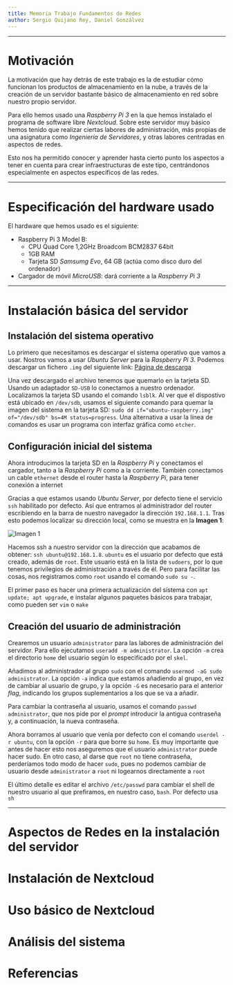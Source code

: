 ```yaml
---
title: Memoria Trabajo Fundamentos de Redes
author: Sergio Quijano Rey, Daniel Gonzálvez
---
```


--------------------------------------------------------------------------------

# Motivación

La motivación que hay detrás de este trabajo es la de estudiar cómo funcionan los productos de almacenamiento en la nube, a través de la creación de un servidor bastante básico de almacenamiento en red sobre nuestro propio servidor. 

Para ello hemos usado una *Raspberry Pi 3* en la que hemos instalado el programa de software libre *Nextcloud*. Sobre este servidor muy básico hemos tenido que realizar ciertas labores de administración, más propias de una asignatura como *Ingeniería de Servidores*, y otras labores centradas en aspectos de redes. 

Esto nos ha permitido conocer y aprender hasta cierto punto los aspectos a tener en cuenta para crear infraestructuras de este tipo, centrándonos especialmente en aspectos específicos de las redes.

--------------------------------------------------------------------------------

# Especificación del hardware usado

El hardware que hemos usado es el siguiente:

* Raspberry Pi 3 Model B:
    * CPU Quad Core 1,2GHz Broadcom BCM2837 64bit
    * 1GB RAM
    * Tarjeta SD *Samsumg Evo*, 64 GB (actúa como disco duro del ordenador)
* Cargador de móvil *MicroUSB*: dará corriente a la *Raspberry Pi 3*

--------------------------------------------------------------------------------

# Instalación básica del servidor

## Instalación del sistema operativo

Lo primero que necesitamos es descargar el sistema operativo que vamos a usar. Nostros vamos a usar *Ubuntu Server* para la *Raspberry Pi 3*. Podemos descargar un fichero `.img` del siguiente link: [Página de descarga](https://ubuntu.com/download/iot/raspberry-pi)

Una vez descargado el archivo tenemos que quemarlo en la tarjeta SD. Usando un adaptador `SD-USB` lo conectamos a nuestro ordenador. Localizamos la tarjeta SD usando el comando `lsblk`. Al ver que el dispostivo está ubicado en `/dev/sdb`, usamos el siguiente comando para quemar la imagen del sistema en la tarjeta SD: `sudo dd if="ubuntu-raspberry.img" of="/dev/sdb" bs=4M status=progress`. Una alternativa a usar la línea de comandos es usar un programa con interfaz gráfica como `etcher`. 

## Configuración inicial del sistema

Ahora introducimos la tarjeta SD en la *Raspberry Pi* y conectamos el cargador, tanto a la *Raspberry Pi* como a la corriente. También conectamos un cable `ethernet` desde el router hasta la *Raspberry Pi*, para tener conexión a internet

Gracias a que estamos usando *Ubuntu Server*, por defecto tiene el servicio `ssh` habilitado por defecto. Así que entramos al administrador del router escribiendo en la barra de nuestro navegador la dirección `192.168.1.1`. Tras esto podemos localizar su dirección local, como se muestra en la **Imagen 1**:

![Imagen 1](localizar_raspberry.png)

Hacemos ssh a nuestro servidor con la dirección que acabamos de obtener: `ssh ubuntu@192.168.1.8`. `ubuntu` es el usuario por defecto que está creado, además de `root`. Este usuario está en la lista de `sudoers`, por lo que tenemos privilegios de administración a través de él. Pero para facilitar las cosas, nos registramos como `root` usando el comando `sudo su -`. 

El primer paso es hacer una primera actualización del sistema con `apt update; apt upgrade`, e instalar algunos paquetes básicos para trabajar, como pueden ser `vim` o `make`

## Creación del usuario de administración

Crearemos un usuario `administrator` para las labores de administración del servidor. Para ello ejecutamos `useradd -m administrator`. La opción `-m` crea el directorio `home` del usuario según lo especificado por el `skel`.

Añadimos al administrador al grupo `sudo` con el comando `usermod -aG sudo administrator`. La opción `-a` indica que estamos añadiendo al grupo, en vez de cambiar al usuario de grupo, y la opción `-G` es necesario para el anterior *flag*, indicando los grupos suplementarios a los que se va a añadir.

Para cambiar la contraseña al usuario, usamos el comando `passwd administrator`, que nos pide por el *prompt* introducir la antigua contraseña y, a continuación, la nueva contraseña.

Ahora borramos al usuario que venía por defecto con el comando `userdel -r ubuntu`, con la opción `-r` para que borre su `home`. Es muy importante que antes de hacer esto nos aseguremos que el usuario `administrator` puede hacer sudo. En otro caso, al darse que `root` no tiene contraseña, perderíamos todo modo de hacer `sudo`, pues no podemos cambiar de usuario desde `administrator` a `root` ni logearnos directamente a `root`

El último detalle es editar el archivo `/etc/passwd` para cambiar el shell de nuestro usuario al que prefiramos, en nuestro caso, `bash`. Por defecto usa `sh`

--------------------------------------------------------------------------------

# Aspectos de Redes en la instalación del servidor

# Instalación de Nextcloud

# Uso básico de Nextcloud

# Análisis del sistema

# Referencias

